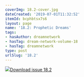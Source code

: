 ```yaml
---
coverImg: 18.2-cover.jpg
dateCreated: '2019-07-01T11:32:52'
itemId: bcphbtsx7s6
layout: page
name: '18.2: Prophetic Dreams'
tags:
- hasAuthor: dreamnetwork
- hasTag: dream-network-volume-18
- hasTag: dreamnetwork
type: post
urlSlug: '18.2'
---
```

<img class="card-journal-img" src="../images/18.2-rect.jpg"/><a href="../files/pdfs/Volume_18/18.2-Dream-Network-Vol-18-No-2.pdf" download="">Download issue 18.2</a>
